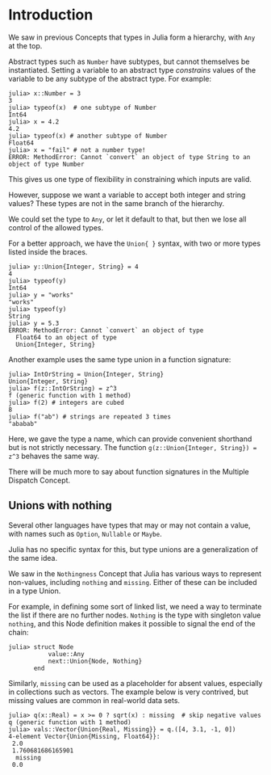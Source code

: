 # Introduction

We saw in previous Concepts that types in Julia form a hierarchy, with `Any` at the top.

Abstract types such as `Number` have subtypes, but cannot themselves be instantiated.
Setting a variable to an abstract type _constrains_ values of the variable to be any subtype of the abstract type.
For example:

```julia-repl
julia> x::Number = 3
3
julia> typeof(x)  # one subtype of Number
Int64
julia> x = 4.2
4.2
julia> typeof(x) # another subtype of Number
Float64
julia> x = "fail" # not a number type!
ERROR: MethodError: Cannot `convert` an object of type String to an object of type Number
```

This gives us one type of flexibility in constraining which inputs are valid.

However, suppose we want a variable to accept both integer and string values?
These types are not in the same branch of the hierarchy.

We could set the type to `Any`, or let it default to that, but then we lose all control of the allowed types.

For a better approach, we have the `Union{ }` syntax, with two or more types listed inside the braces.

```julia-repl
julia> y::Union{Integer, String} = 4
4
julia> typeof(y)
Int64
julia> y = "works"
"works"
julia> typeof(y)
String
julia> y = 5.3
ERROR: MethodError: Cannot `convert` an object of type 
  Float64 to an object of type 
  Union{Integer, String}
```

Another example uses the same type union in a function signature:

```julia-repl
julia> IntOrString = Union{Integer, String}
Union{Integer, String}
julia> f(z::IntOrString) = z^3
f (generic function with 1 method)
julia> f(2) # integers are cubed
8
julia> f("ab") # strings are repeated 3 times
"ababab"
```

Here, we gave the type a name, which can provide convenient shorthand but is not strictly necessary.
The function `g(z::Union{Integer, String}) = z^3` behaves the same way.

There will be much more to say about function signatures in the Multiple Dispatch Concept.

## Unions with nothing

Several other languages have types that may or may not contain a value, with names such as `Option`, `Nullable` or `Maybe`.

Julia has no specific syntax for this, but type unions are a generalization of the same idea.

We saw in the `Nothingness` Concept that Julia has various ways to represent non-values, including `nothing` and `missing`.
Either of these can be included in a type Union.

For example, in defining some sort of linked list, we need a way to terminate the list if there are no further nodes.
`Nothing` is the type with singleton value `nothing`, and this Node definition makes it possible to signal the end of the chain:

```julia-repl
julia> struct Node
           value::Any
           next::Union{Node, Nothing}
       end
```

Similarly, `missing` can be used as a placeholder for absent values, especially in collections such as vectors.
The example below is very contrived, but missing values are common in real-world data sets.

```julia-repl
julia> q(x::Real) = x >= 0 ? sqrt(x) : missing  # skip negative values
q (generic function with 1 method)
julia> vals::Vector{Union{Real, Missing}} = q.([4, 3.1, -1, 0])
4-element Vector{Union{Missing, Float64}}:
 2.0
 1.760681686165901
  missing
 0.0
```
